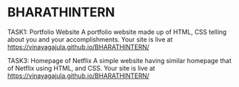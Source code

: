 # BHARATHINTERN
TASK1: Portfolio Website A portfolio website made up of HTML, CSS telling about you and your accomplishments. 
Your site is live at https://vinayagajula.github.io/BHARATHINTERN/

 
TASK3: Homepage of Netflix A simple website having similar homepage that of Netflix using HTML, and CSS. 
Your site is live at https://vinayagajula.github.io/BHARATHINTERN/
